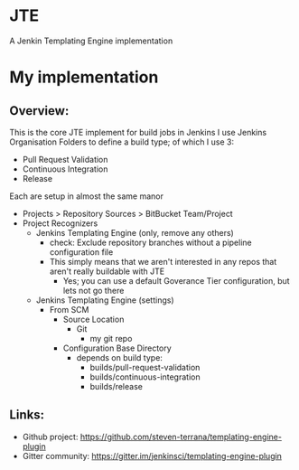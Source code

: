 # JTE
A Jenkin Templating Engine implementation
# My implementation
## Overview:
  This is the core JTE implement for build jobs in Jenkins
  I use Jenkins Organisation Folders to define a build type; of which I use 3:
   * Pull Request Validation
   * Continuous Integration
   * Release

  Each are setup in almost the same manor
   * Projects > Repository Sources > BitBucket Team/Project
   * Project Recognizers
     * Jenkins Templating Engine (only, remove any others)
       * check: Exclude repository branches without a pipeline configuration file
       * This simply means that we aren't interested in any repos that aren't really buildable with JTE
         * Yes; you can use a default Goverance Tier configuration, but lets not go there
     * Jenkins Templating Engine (settings)
       * From SCM
         * Source Location
           * Git
             * my git repo
         * Configuration Base Directory
           * depends on build type:
             * builds/pull-request-validation
             * builds/continuous-integration
             * builds/release

## Links:
 * Github project: https://github.com/steven-terrana/templating-engine-plugin
 * Gitter community: https://gitter.im/jenkinsci/templating-engine-plugin



